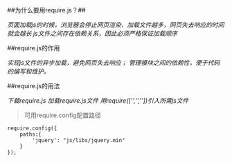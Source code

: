 ##为什么要用require.js？##

*页面加载js的时候，浏览器会停止网页渲染，加载文件越多，网页失去响应的时间就会越长*
*js文件之间存在依赖关系，因此必须严格保证加载顺序*

##require.js的作用

*实现js文件的异步加载，避免网页失去响应；*
*管理模块之间的依赖性，便于代码的编写和维护。*

##require.js的用法

*下载require.js*
*加载require.js文件*
*用require(['','',''])引入所需js文件*

> 可用require.config配置路径

```
require.config({
    paths:{
        'jquery': "js/libs/jquery.min"
    }
});
```